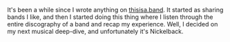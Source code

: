 <!-- @format -->

It's been a while since I wrote anything on [thisisa.band](https://www.thisisa.band/). It started as sharing bands I like, and then I started doing this thing where I listen through the entire discography of a band and recap my experience. Well, I decided on my next musical deep-dive, and unfortunately it's Nickelback.
